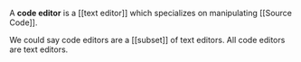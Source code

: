 A **code editor** is a [[text editor]] which specializes on manipulating [[Source Code]].

We could say code editors are a [[subset]] of text editors. All code editors are text editors.